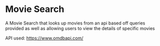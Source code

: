 # Movie Search

A Movie Search that looks up movies from an api based off queries provided as well as allowing users to view the details of specific movies

API used: <a>https://www.omdbapi.com/</a>
